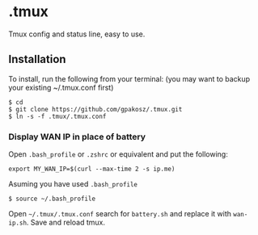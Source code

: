 # .tmux
Tmux config and status line, easy to use.

## Installation
To install, run the following from your terminal: (you may want to backup your existing ~/.tmux.conf first)
```
$ cd
$ git clone https://github.com/gpakosz/.tmux.git
$ ln -s -f .tmux/.tmux.conf
```

### Display WAN IP in place of battery
Open `.bash_profile` or `.zshrc` or equivalent and put the following:
```
export MY_WAN_IP=$(curl --max-time 2 -s ip.me)
```
Asuming you have used `.bash_profile`
```
$ source ~/.bash_profile
```

Open `~/.tmux/.tmux.conf` search for `battery.sh` and replace it with `wan-ip.sh`. Save and reload tmux. 
